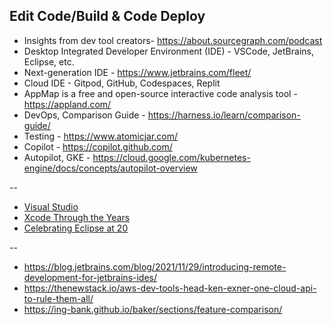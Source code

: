 ## Edit Code/Build & Code Deploy

- Insights from dev tool creators- https://about.sourcegraph.com/podcast
- Desktop Integrated Developer Environment (IDE) - VSCode, JetBrains, Eclipse, etc.
- Next-generation IDE - https://www.jetbrains.com/fleet/
- Cloud IDE - Gitpod, GitHub, Codespaces, Replit
- AppMap is a free and open-source interactive code analysis tool - https://appland.com/
- DevOps, Comparison Guide - https://harness.io/learn/comparison-guide/
- Testing - https://www.atomicjar.com/
- Copilot - https://copilot.github.com/
- Autopilot, GKE - https://cloud.google.com/kubernetes-engine/docs/concepts/autopilot-overview

--

- [Visual Studio](https://visualstudio.microsoft.com/free-developer-offers/)
- [Xcode Through the Years](https://martiancraft.com/blog/2022/01/xcode-through-the-years/)
- [Celebrating Eclipse at 20](https://blogs.eclipse.org/post/mike-milinkovich/celebrating-eclipse-20)

--
- https://blog.jetbrains.com/blog/2021/11/29/introducing-remote-development-for-jetbrains-ides/
- https://thenewstack.io/aws-dev-tools-head-ken-exner-one-cloud-api-to-rule-them-all/
- https://ing-bank.github.io/baker/sections/feature-comparison/
